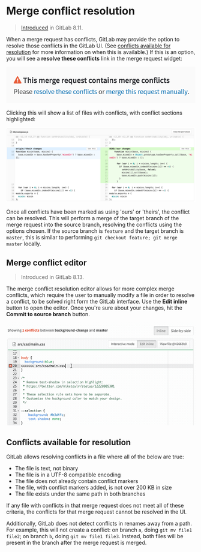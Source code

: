 # Merge conflict resolution

> [Introduced][ce-5479] in GitLab 8.11.

When a merge request has conflicts, GitLab may provide the option to resolve
those conflicts in the GitLab UI. (See
[conflicts available for resolution](#conflicts-available-for-resolution) for
more information on when this is available.) If this is an option, you will see
a **resolve these conflicts** link in the merge request widget:

![Merge request widget](img/merge_request_widget.png)

Clicking this will show a list of files with conflicts, with conflict sections
highlighted:

![Conflict section](img/conflict_section.png)

Once all conflicts have been marked as using 'ours' or 'theirs', the conflict
can be resolved. This will perform a merge of the target branch of the merge
request into the source branch, resolving the conflicts using the options
chosen. If the source branch is `feature` and the target branch is `master`,
this is similar to performing `git checkout feature; git merge master` locally.

## Merge conflict editor

> Introduced in GitLab 8.13.

The merge conflict resolution editor allows for more complex merge conflicts,
which require the user to manually modify a file in order to resolve a conflict,
to be solved right form the GitLab interface. Use the **Edit inline** button
to open the editor. Once you're sure about your changes, hit the
**Commit to source branch** button.

![Merge conflict editor](img/merge_conflict_editor.png)

## Conflicts available for resolution

GitLab allows resolving conflicts in a file where all of the below are true:

- The file is text, not binary
- The file is in a UTF-8 compatible encoding
- The file does not already contain conflict markers
- The file, with conflict markers added, is not over 200 KB in size
- The file exists under the same path in both branches

If any file with conflicts in that merge request does not meet all of these
criteria, the conflicts for that merge request cannot be resolved in the UI.

Additionally, GitLab does not detect conflicts in renames away from a path. For
example, this will not create a conflict: on branch `a`, doing `git mv file1
file2`; on branch `b`, doing `git mv file1 file3`. Instead, both files will be
present in the branch after the merge request is merged.

[ce-5479]: https://gitlab.com/gitlab-org/gitlab-ce/merge_requests/5479
